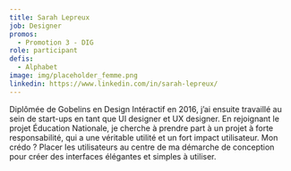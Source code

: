 ```yaml
---
title: Sarah Lepreux
job: Designer
promos:
  - Promotion 3 - DIG
role: participant
defis:
  - Alphabet
image: img/placeholder_femme.png
linkedin: https://www.linkedin.com/in/sarah-lepreux/
---
```


Diplômée de Gobelins en Design Intéractif en 2016, j’ai ensuite travaillé au sein de start-ups en tant que UI designer et UX designer. En rejoignant le projet Éducation Nationale, je cherche à prendre part à un projet à forte responsabilité, qui a une véritable utilité et un fort impact utilisateur. Mon crédo ? Placer les utilisateurs au centre de ma démarche de conception pour créer des interfaces élégantes et simples à utiliser.
